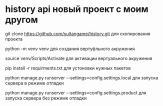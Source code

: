 # history api новый проект с моим другом

git clone https://github.com/sultangame/history.git для скопирования проекта

python -m venv venv для создания вертуфльного акружения

source venv/Scripts/Activate для активации вертуального акружения

pip install -r requirments.txt для устоновки нужных пакетов

python manage.py runserver --settings=config.settings.local для запуска сервера в режиме отладки

python manage.py runserver --settings=config.settings.product для запуска сервера без режиме отладки
